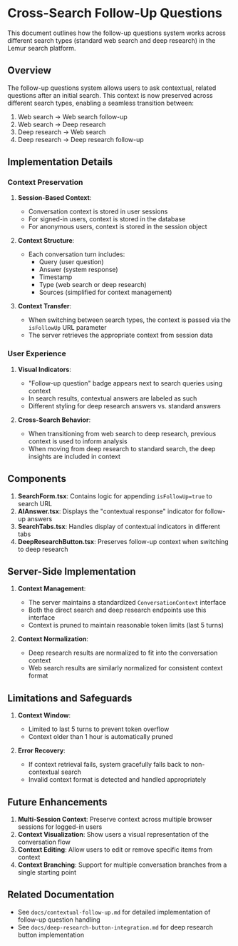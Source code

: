 # Cross-Search Follow-Up Questions

This document outlines how the follow-up questions system works across different search types (standard web search and deep research) in the Lemur search platform.

## Overview

The follow-up questions system allows users to ask contextual, related questions after an initial search. This context is now preserved across different search types, enabling a seamless transition between:

1. Web search → Web search follow-up
2. Web search → Deep research
3. Deep research → Web search
4. Deep research → Deep research follow-up

## Implementation Details

### Context Preservation

1. **Session-Based Context**:
   - Conversation context is stored in user sessions
   - For signed-in users, context is stored in the database
   - For anonymous users, context is stored in the session object

2. **Context Structure**:
   - Each conversation turn includes:
     - Query (user question)
     - Answer (system response)
     - Timestamp
     - Type (web search or deep research)
     - Sources (simplified for context management)

3. **Context Transfer**:
   - When switching between search types, the context is passed via the `isFollowUp` URL parameter
   - The server retrieves the appropriate context from session data

### User Experience

1. **Visual Indicators**:
   - "Follow-up question" badge appears next to search queries using context
   - In search results, contextual answers are labeled as such
   - Different styling for deep research answers vs. standard answers

2. **Cross-Search Behavior**:
   - When transitioning from web search to deep research, previous context is used to inform analysis
   - When moving from deep research to standard search, the deep insights are included in context

## Components

1. **SearchForm.tsx**: Contains logic for appending `isFollowUp=true` to search URL
2. **AIAnswer.tsx**: Displays the "contextual response" indicator for follow-up answers
3. **SearchTabs.tsx**: Handles display of contextual indicators in different tabs
4. **DeepResearchButton.tsx**: Preserves follow-up context when switching to deep research

## Server-Side Implementation

1. **Context Management**:
   - The server maintains a standardized `ConversationContext` interface
   - Both the direct search and deep research endpoints use this interface
   - Context is pruned to maintain reasonable token limits (last 5 turns)

2. **Context Normalization**:
   - Deep research results are normalized to fit into the conversation context
   - Web search results are similarly normalized for consistent context format

## Limitations and Safeguards

1. **Context Window**:
   - Limited to last 5 turns to prevent token overflow
   - Context older than 1 hour is automatically pruned

2. **Error Recovery**:
   - If context retrieval fails, system gracefully falls back to non-contextual search
   - Invalid context format is detected and handled appropriately

## Future Enhancements

1. **Multi-Session Context**: Preserve context across multiple browser sessions for logged-in users
2. **Context Visualization**: Show users a visual representation of the conversation flow
3. **Context Editing**: Allow users to edit or remove specific items from context
4. **Context Branching**: Support for multiple conversation branches from a single starting point

## Related Documentation

- See `docs/contextual-follow-up.md` for detailed implementation of follow-up question handling
- See `docs/deep-research-button-integration.md` for deep research button implementation
